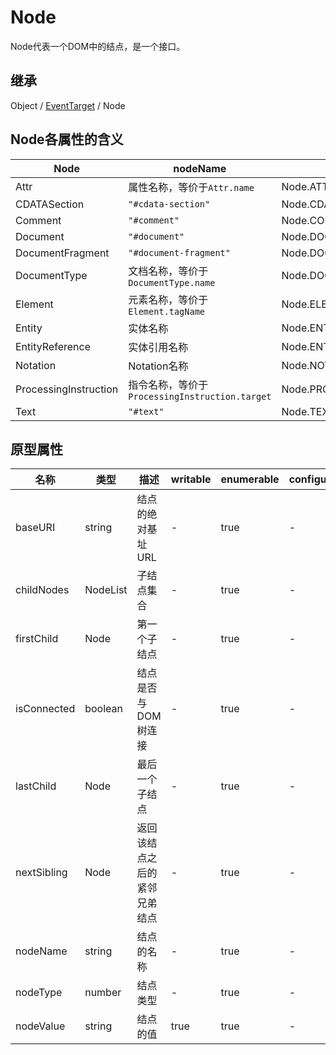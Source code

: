 # Node

Node代表一个DOM中的结点，是一个接口。

## 继承

Object / [EventTarget](EventTarget.md) / Node

## Node各属性的含义

| Node | nodeName | nodeType | nodeValue |
|---|---|---|---|
| Attr | 属性名称，等价于`Attr.name` | Node.ATTRIBUTE_NODE |
| CDATASection | `"#cdata-section"` | Node.CDATA_SECTION_NODE |
| Comment | `"#comment"` | Node.COMMENT_NODE |
| Document | `"#document"` | Node.DOCUMENT_NODE |
| DocumentFragment | `"#document-fragment"` | Node.DOCUMENT_FRAGMENT_NODE |
| DocumentType | 文档名称，等价于`DocumentType.name` | Node.DOCUMENT_TYPE_NODE |
| Element | 元素名称，等价于`Element.tagName` | Node.ELEMENT_NODE |
| Entity | 实体名称 | Node.ENTITY_NODE |
| EntityReference | 实体引用名称 | Node.ENTITY_REFERENCE_NODE |
| Notation | Notation名称 | Node.NOTATION_NODE |
| ProcessingInstruction | 指令名称，等价于`ProcessingInstruction.target` | Node.PROCESSING_INSTRUCTION_NODE |
| Text | `"#text"` | Node.TEXT_NODE |

## 原型属性

| 名称 | 类型 | 描述 | writable | enumerable | configurable |
|---|---|---|---|---|---|
| baseURI | string | 结点的绝对基址URL | - | true | - |
| childNodes | NodeList | 子结点集合 | - | true | - |
| firstChild | Node | 第一个子结点 | - | true | - |
| isConnected | boolean | 结点是否与DOM树连接 | - | true | - |
| lastChild | Node | 最后一个子结点 | - | true | - |
| nextSibling | Node | 返回该结点之后的紧邻兄弟结点 | - | true | - |
| nodeName | string | 结点的名称 | - | true | - |
| nodeType | number | 结点类型 | - | true | - |
| nodeValue | string | 结点的值 | true | true | - |